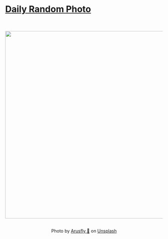 # [Daily Random Photo](https://www.dailyrandomphoto.com/)

<div align="center">
  <br>
  <br>
  <a href="https://www.dailyrandomphoto.com/p/2023/2023-06-14/"><img src="https://images.unsplash.com/photo-1685725083464-26cab8f2da1e?crop=entropy&cs=tinysrgb&fit=max&fm=jpg&ixid=M3w3NzUwOHwwfDF8cmFuZG9tfHx8fHx8fHx8MTY4NjcwMjg3NHw&ixlib=rb-4.0.3&q=80&w=1080" width="600px"></a>
  <br>
  <br>
  <p class="has-text-grey">Photo by <a href="https://unsplash.com/@arusfly?utm_source=Daily%20Random%20Photo&amp;utm_medium=referral" target="_blank" rel="noopener noreferrer">Arusfly 🌿</a> on <a href="https://unsplash.com/photos/NyTSBkaGjIA?utm_source=Daily%20Random%20Photo&amp;utm_medium=referral" target="_blank" rel="noopener noreferrer">Unsplash</a></p>
</div>
